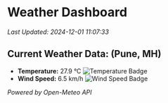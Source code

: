 
# Weather Dashboard

_Last Updated: 2024-12-01 11:07:33_

## Current Weather Data: (Pune, MH)
- **Temperature:** 27.9 °C ![Temperature Badge](https://img.shields.io/badge/Temperature-Medium%20Temp-green)
- **Wind Speed:** 6.5 km/h ![Wind Speed Badge](https://img.shields.io/badge/Wind%20Speed-Low%20Wind-blue)

*Powered by Open-Meteo API*
